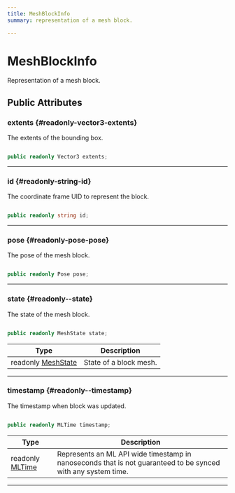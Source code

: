 ```yaml
---
title: MeshBlockInfo
summary: representation of a mesh block. 

---
```


# MeshBlockInfo




Representation of a mesh block.   





## Public Attributes

### extents {#readonly-vector3-extents}

The extents of the bounding box. 

```csharp

public readonly Vector3 extents;

```






-----------

### id {#readonly-string-id}

The coordinate frame UID to represent the block. 

```csharp

public readonly string id;

```






-----------

### pose {#readonly-pose-pose}

The pose of the mesh block. 

```csharp

public readonly Pose pose;

```






-----------

### state {#readonly--state}

The state of the mesh block. 

```csharp

public readonly MeshState state;

```

| Type | Description  | 
|--|--|
| readonly [MeshState](/unity-api/api/UnityEngine.XR.MagicLeap/MeshingSubsystem/Extensions/MLMeshing/UnityEngine.XR.MagicLeap.MeshingSubsystem.Extensions.MLMeshing.md#enums-meshstate) | State of a block mesh.  |





-----------

### timestamp {#readonly--timestamp}

The timestamp when block was updated. 

```csharp

public readonly MLTime timestamp;

```

| Type | Description  | 
|--|--|
| readonly [MLTime](/unity-api/api/UnityEngine.XR.MagicLeap/MLTime/UnityEngine.XR.MagicLeap.MLTime.md) | Represents an ML API wide timestamp in nanoseconds that is not guaranteed to be synced with any system time.  |





-----------

